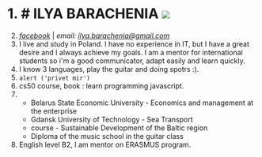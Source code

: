# 1. # ILYA BARACHENIA ![](https://scontent-waw1-1.xx.fbcdn.net/v/t1.0-9/95802588_1618927711579349_5845281057691140096_n.jpg?_nc_cat=107&_nc_sid=174925&_nc_ohc=bI0TJ1nbEHYAX91cDth&_nc_ht=scontent-waw1-1.xx&oh=1650ce284bcca4a825df8d8d59ce4b34&oe=5F8CD6B1)
2. *[facebook](https://www.facebook.com/ilya.barachenia/)* | *email: ilya.barachenia@gmail.com*
3. I live and study in Poland. I have no experience in IT, but I have a great desire and I always achieve my goals. I am a mentor for international students so i'm a good communicator, adapt easily and learn quickly.
4. I know 3 languages, play the guitar and doing spotrs :).
5. ``` alert ('privet mir') ```
6. cs50 course, book : learn programming javascript.
7. * Belarus State Economic University - Economics and management at the enterprise 
   * Gdansk University of Technology - Sea Transport
   * course - Sustainable Development of the Baltic region
   * Diploma of the music school in the guitar class
8. English level B2, I am mentor on ERASMUS program.
